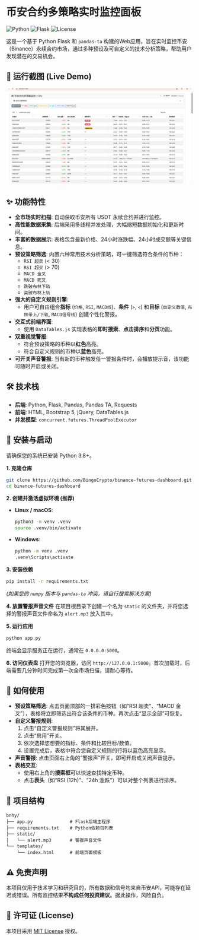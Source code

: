 # 币安合约多策略实时监控面板

![Python](https://img.shields.io/badge/Python-3.9+-blue.svg)
![Flask](https://img.shields.io/badge/Flask-2.x-orange.svg)
![License](https://img.shields.io/badge/License-MIT-yellow.svg)

这是一个基于 Python Flask 和 `pandas-ta` 构建的Web应用，旨在实时监控币安（Binance）永续合约市场，通过多种预设及可自定义的技术分析策略，帮助用户发现潜在的交易机会。

## 🚀 运行截图 (Live Demo)

![img.png](img.png)

## ✨ 功能特性

- **全市场实时扫描**: 自动获取币安所有 USDT 永续合约并进行监控。
- **高性能数据采集**: 后端采用多线程并发处理，大幅缩短数据初始化和更新时间。
- **丰富的数据展示**: 表格包含最新价格、24小时涨跌幅、24小时成交额等关键信息。
- **预设策略筛选**: 内置六种常用技术分析策略，可一键筛选符合条件的币种：
  - `RSI 超卖` (< 30)
  - `RSI 超买` (> 70)
  - `MACD 金叉`
  - `MACD 死叉`
  - `跌破布林下轨`
  - `突破布林上轨`
- **强大的自定义规则引擎**:
  - 用户可自由组合**指标** (`价格`, `RSI`, `MACD线`)、**条件** (`>`, `<`) 和**目标** (`自定义数值`, `布林带上/下轨`, `MACD信号线`) 创建个性化警报。
- **交互式前端界面**:
  - 使用 `DataTables.js` 实现表格的**即时搜索**、**点击排序**和**分页**功能。
- **双重视觉警报**:
  - 符合预设策略的币种以**红色**高亮。
  - 符合自定义规则的币种以**蓝色**高亮。
- **可开关声音警报**: 当有新的币种触发任一警报条件时，会播放提示音，该功能可随时开启或关闭。

## 🛠️ 技术栈

- **后端**: Python, Flask, Pandas, Pandas TA, Requests
- **前端**: HTML, Bootstrap 5, jQuery, DataTables.js
- **并发模型**: `concurrent.futures.ThreadPoolExecutor`

## 🔧 安装与启动

请确保您的系统已安装 Python 3.8+。

**1. 克隆仓库**
```bash
git clone https://github.com/BingoCrypto/binance-futures-dashboard.git
cd binance-futures-dashboard
```

**2. 创建并激活虚拟环境 (推荐)**
- **Linux / macOS**:
  ```bash
  python3 -m venv .venv
  source .venv/bin/activate
  ```
- **Windows**:
  ```bash
  python -m venv .venv
  .venv\Scripts\activate
  ```

**3. 安装依赖**

```bash
pip install -r requirements.txt
```
*(如果您的 `numpy` 版本与 `pandas-ta` 冲突，请自行搜索解决方案)*

**4. 放置警报声音文件**
在项目根目录下创建一个名为 `static` 的文件夹，并将您选择的警报声音文件命名为 `alert.mp3` 放入其中。

**5. 运行应用**
```bash
python app.py
```
终端会显示服务正在运行，通常在 `0.0.0.0:5000`。

**6. 访问仪表盘**
打开您的浏览器，访问 `http://127.0.0.1:5000`。首次加载时，后端需要几分钟时间完成第一次全市场扫描，请耐心等待。

## 📖 如何使用

- **预设策略筛选**: 点击页面顶部的一排彩色按钮（如“RSI 超卖”、“MACD 金叉”），表格将立即筛选出符合该条件的币种。再次点击“显示全部”可恢复。
- **自定义警报规则**:
  1. 点击“自定义警报规则”将其展开。
  2. 点击“启用”开关。
  3. 依次选择您想要的指标、条件和比较目标/数值。
  4. 设置完成后，表格中符合您自定义规则的行将以蓝色高亮显示。
- **声音警报**: 点击页面右上角的“警报声”开关，即可开启或关闭声音提示。
- **表格交互**:
  - 使用右上角的**搜索框**可以快速查找特定币种。
  - 点击**表头**（如“RSI (12h)”、“24h 涨跌”）可以对整个列表进行排序。

## 📁 项目结构
```
bnhy/
├── app.py              # Flask后端主程序
├── requirements.txt    # Python依赖包列表
├── static/
│   └── alert.mp3       # 警报声音文件
└── templates/
    └── index.html      # 前端页面模板
```

## ⚠️ 免责声明

本项目仅用于技术学习和研究目的，所有数据和信号均来自币安API，可能存在延迟或错误。所有监控结果**不构成任何投资建议**。据此操作，风险自负。

## 📄 许可证 (License)

本项目采用 [MIT License](https://opensource.org/licenses/MIT) 授权。
